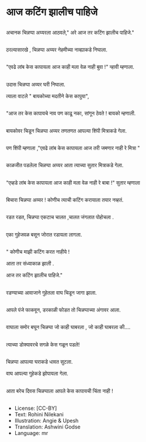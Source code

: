 # आज कटिंग झालीच पाहिजे

##
अचानक चिन्नप्पा  अय्यरला आठवले," अरे आज तर कटिंग झालीच पाहिजे."

##
ठरल्यासारखे , चिन्नप्पा अय्यर नेहमीच्या नाव्ह्याकडे निघाला.

##
"एवढे लांब केस कापायला आज काही मला वेळ नाही बुवा !" न्हावी म्हणाला.

##
उदास चिन्नप्पा अय्यर  घरी निघाला.

त्याला वाटले " बायकोच्या मदतीने केस कापुया",

##
"आज तर केस कापायचे नाव पण काढू नका, सांगून ठेवते !  बायको म्हणाली.

##
बायकोवर चिडून चिन्नप्पा अय्यर  तणतणत आपल्या शिंपी मित्राकडे गेला.

##
पण शिंपी म्हणाला ,"एवढे लांब केस कापायला आज  तरी जमणार नाही रे मित्रा "

##
काळजीत पडलेला चिन्नप्पा अय्यर आता त्याच्या  सुतार मित्राकडे गेला.

##
"एव्हडे लांब केस कापायला आज काही मला वेळ नाही रे बाबा  !" सुतार म्हणाला

##
बिचारा चिन्नप्पा अय्यर !  कोणीच त्याची कटिंग करायाला तयार  नव्हतं. 

##
रडत रडत, चिन्नप्पा एकटाच चालत  ,चालत  जंगलात पोहोचला .

##
एका गुहेजवळ बसून जोरात रडायला लागला.

##
" कोणीच माझी कटिंग करत नाहीये !  

आता तर संध्याकाळ झाली .

आज तर कटिंग झालीच पाहिजे."

##
रडण्याच्या आवाजाने गुहेतला वाघ चिडून जागा झाला.

##
आपले पंजे फाकवून, डरकाळी फोडत तो चिन्नप्पाच्या अंगावर आला.

##
वाघाला समोर बघून चिन्नप्पा जो काही घाबरला , जो काही घाबरला की....

##
त्याच्या डोक्यावरचे सगळे केस गळून पडले!

##
चिन्नप्पा आपल्या घराकडे धावत सुटला. 

वाघ आपल्या गुहेकडे झोपायला गेला.

##
आता बरेच दिवस चिन्नप्पाला आपले केस कापायची चिंता नाही !

##
* License: [CC-BY]
* Text: Rohini Nilekani
* Illustration: Angie & Upesh
* Translation: Ashwini Godse
* Language: mr
